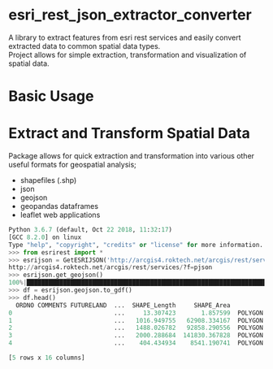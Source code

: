 # esri_rest_json_extractor_converter
A library to extract features from esri rest services and easily convert extracted data to common spatial data types.<br />
Project allows for simple extraction, transformation and visualization of spatial data.

# Basic Usage

# Extract and Transform Spatial Data
Package allows for quick extraction and transformation into various other useful formats for geospatial analysis;
- shapefiles (.shp)
- json
- geojson
- geopandas dataframes
- leaflet web applications

```python
Python 3.6.7 (default, Oct 22 2018, 11:32:17)
[GCC 8.2.0] on linux
Type "help", "copyright", "credits" or "license" for more information.
>>> from esrirest import *
>>> esrijson = GetESRIJSON('http://arcgis4.roktech.net/arcgis/rest/services/DaytonaBeach/TRAKiT/MapServer/10/query')
http://arcgis4.roktech.net/arcgis/rest/services/?f=pjson
>>> esrijson.get_geojson()
100%|█████████████████████████████████████████████████████████████████████████████████████| 1/1 [00:01<00:00,  1.25s/it]
>>> df = esrijson.geojson.to_gdf()
>>> df.head()
  ORDNO COMMENTS FUTURELAND  ...  SHAPE_Length     SHAPE_Area                                           geometry
0                            ...     13.307423       1.857599  POLYGON ((-81.12917483670083 29.24560927860283...
1                            ...   1016.949755   62908.334167  POLYGON ((-81.07251013086136 29.20950544605223...
2                            ...   1488.026782   92858.290556  POLYGON ((-81.05419476950398 29.22426044349914...
3                            ...   2000.288684  141830.367828  POLYGON ((-81.04787515561615 29.22411983773626...
4                            ...    404.434934    8541.190741  POLYGON ((-81.0360225313309 29.22630174617694,...

[5 rows x 16 columns]
```